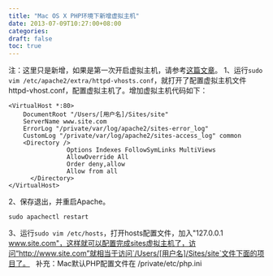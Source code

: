 ```yaml
---
title: "Mac OS X PHP环境下新增虚拟主机"
date: 2013-07-09T10:27:00+08:00
categories: 
draft: false
toc: true
---
```


注：这里只是新增，如果是第一次开启虚拟主机，请参考[这篇文章](http://dancewithnet.com/2010/05/09/run-apache-php-mysql-in-mac-os-x/)。 1、运行`sudo vim /etc/apache2/extra/httpd-vhosts.conf`，就打开了配置虚拟主机文件httpd-vhost.conf，配置虚拟主机了。增加虚拟主机代码如下： 
    
    
    <VirtualHost *:80>
        DocumentRoot "/Users/[用户名]/Sites/site"
        ServerName www.site.com
        ErrorLog "/private/var/log/apache2/sites-error_log"
        CustomLog "/private/var/log/apache2/sites-access_log" common
        <Directory />
                    Options Indexes FollowSymLinks MultiViews
                    AllowOverride All
                    Order deny,allow
                    Allow from all
          </Directory>
    </VirtualHost>

2、保存退出，并重启Apache。 
    
    
    sudo apachectl restart

3、运行`sudo vim /etc/hosts`，打开hosts配置文件，加入"127.0.0.1 www.site.com"，这样就可以配置完成sites虚拟主机了，访问“http://www.site.com”就相当于访问`/Users/[用户名]/Sites/site`文件下面的项目了。   补充：Mac默认PHP配置文件在 /private/etc/php.ini